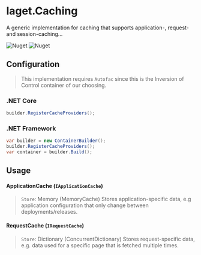 ﻿# laget.Caching
A generic implementation for caching that supports application-, request- and session-caching...

![Nuget](https://img.shields.io/nuget/v/laget.Caching)
![Nuget](https://img.shields.io/nuget/dt/laget.Caching)

## Configuration
> This implementation requires `Autofac` since this is the Inversion of Control container of our choosing.
### .NET Core
```c#
builder.RegisterCacheProviders();
```

### .NET Framework
```c#
var builder = new ContainerBuilder();
builder.RegisterCacheProviders();
var container = builder.Build();
```

## Usage
#### ApplicationCache (`IApplicationCache`)
> `Store`: Memory (MemoryCache)
Stores application-specific data, e.g application configuration that only change between deployments/releases.

#### RequestCache (`IRequestCache`)
> `Store`: Dictionary (ConcurrentDictionary)
Stores request-specific data, e.g. data used for a specific page that is fetched multiple times.